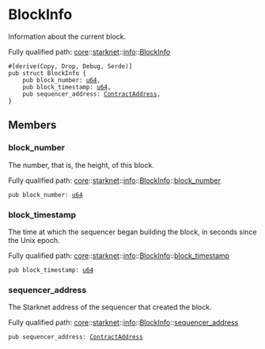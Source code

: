 # BlockInfo

Information about the current block.

Fully qualified path: [core](./core.md)::[starknet](./core-starknet.md)::[info](./core-starknet-info.md)::[BlockInfo](./core-starknet-info-BlockInfo.md)

<pre><code class="language-cairo">#[derive(Copy, Drop, Debug, Serde)]
pub struct BlockInfo {
    pub block_number: <a href="core-integer-u64.html">u64</a>,
    pub block_timestamp: <a href="core-integer-u64.html">u64</a>,
    pub sequencer_address: <a href="core-starknet-contract_address-ContractAddress.html">ContractAddress</a>,
}</code></pre>

## Members

### block_number

The number, that is, the height, of this block.

Fully qualified path: [core](./core.md)::[starknet](./core-starknet.md)::[info](./core-starknet-info.md)::[BlockInfo](./core-starknet-info-BlockInfo.md)::[block_number](./core-starknet-info-BlockInfo.md#block_number)

<pre><code class="language-cairo">pub block_number: <a href="core-integer-u64.html">u64</a></code></pre>


### block_timestamp

The time at which the sequencer began building the block, in seconds since the Unix epoch.

Fully qualified path: [core](./core.md)::[starknet](./core-starknet.md)::[info](./core-starknet-info.md)::[BlockInfo](./core-starknet-info-BlockInfo.md)::[block_timestamp](./core-starknet-info-BlockInfo.md#block_timestamp)

<pre><code class="language-cairo">pub block_timestamp: <a href="core-integer-u64.html">u64</a></code></pre>


### sequencer_address

The Starknet address of the sequencer that created the block.

Fully qualified path: [core](./core.md)::[starknet](./core-starknet.md)::[info](./core-starknet-info.md)::[BlockInfo](./core-starknet-info-BlockInfo.md)::[sequencer_address](./core-starknet-info-BlockInfo.md#sequencer_address)

<pre><code class="language-cairo">pub sequencer_address: <a href="core-starknet-contract_address-ContractAddress.html">ContractAddress</a></code></pre>


